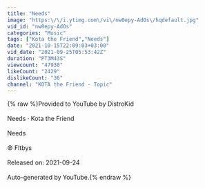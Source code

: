 ```yaml
---
title: "Needs"
image: "https:\/\/i.ytimg.com\/vi\/nw0epy-AdOs\/hqdefault.jpg"
vid_id: "nw0epy-AdOs"
categories: "Music"
tags: ["Kota the Friend","Needs"]
date: "2021-10-15T22:09:03+03:00"
vid_date: "2021-09-25T05:53:42Z"
duration: "PT3M43S"
viewcount: "47930"
likeCount: "2429"
dislikeCount: "36"
channel: "KOTA the Friend - Topic"
---
```

{% raw %}Provided to YouTube by DistroKid<br /><br />Needs · Kota the Friend<br /><br />Needs<br /><br />℗ Fltbys<br /><br />Released on: 2021-09-24<br /><br />Auto-generated by YouTube.{% endraw %}

